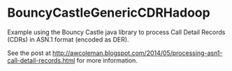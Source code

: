 BouncyCastleGenericCDRHadoop
============================

Example using the Bouncy Castle java library to process Call Detail Records (CDRs) in ASN.1 format (encoded as DER).

See the post at http://awcoleman.blogspot.com/2014/05/processing-asn1-call-detail-records.html for more information.
